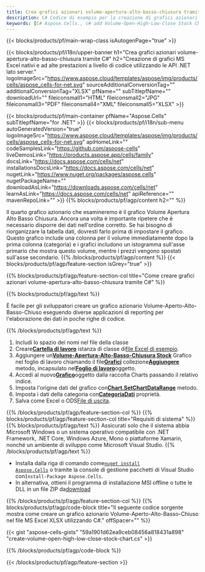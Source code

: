 ```yaml
---
title: Crea grafici azionari volume-apertura-alto-basso-chiusura tramite C#
description: C# Codice di esempio per la creazione di grafici azionari Volume-Aperto-Alto-Basso-Chiuso in Excel utilizzando la libreria .NET. Utilizza questo codice per creare un grafico azionario Volume-Aperto-Alto-Basso-Chiuso in MS Excel all'interno di VB.NET, Asp.NET o qualsiasi applicazione basata su .NET.
keywords: [C# Aspose.Cells., c# add Volume-Open-High-Low-Close Stock Chart., c# insert Volume-Open-High-Low-Close Stock Chart., c# create Volume-Open-High-Low-Close Stock Chart]
---
```

{{< blocks/products/pf/main-wrap-class isAutogenPage="true" >}}

{{< blocks/products/pf/i18n/upper-banner h1="Crea grafici azionari volume-apertura-alto-basso-chiusura tramite C#" h2="Creazione di grafici MS Excel nativi e ad alte prestazioni a livello di codice utilizzando le API .NET lato server." logoImageSrc="https://www.aspose.cloud/templates/aspose/img/products/cells/aspose_cells-for-net.svg" sourceAdditionalConversionTag="" additionalConversionTag="XLSX" pfName="" subTitlepfName="" downloadUrl="" fileiconsmall1="HTML" fileiconsmall2="JPG" fileiconsmall3="PDF" fileiconsmall4="XML" fileiconsmall5="XLSX" >}}

{{< blocks/products/pf/main-container pfName="Aspose.Cells" subTitlepfName="for .NET" >}}
{{< blocks/products/pf/i18n/sub-menu autoGeneratedVersion="true" logoImageSrc="https://www.aspose.cloud/templates/aspose/img/products/cells/aspose_cells-for-net.svg" apiHomeLink="" codeSamplesLink="https://github.com/aspose-cells" liveDemosLink="https://products.aspose.app/cells/family" docsLink="https://docs.aspose.com/cells/net" installationsDocsLink="https://docs.aspose.com/cells/net" nugetLink="https://www.nuget.org/packages/aspose.cells" nugetPackageName="" downloadAsLink="https://downloads.aspose.com/cells/net" learnAsLink="https://docs.aspose.com/cells/net" apiReference="" mavenRepoLink="" >}}
{{% blocks/products/pf/agp/content h2="" %}}

Il quarto grafico azionario che esamineremo è il grafico Volume Apertura Alto Basso Chiusura. Ancora una volta è importante ripetere che è necessario disporre dei dati nell'ordine corretto. Se hai bisogno di riorganizzare la tabella dati, dovresti farlo prima di impostare il grafico. Questo grafico include una colonna per il volume immediatamente dopo la prima colonna (categoria) e i grafici includono un istogramma sull'asse primario che mostra questo volume, mentre i prezzi vengono spostati sull'asse secondario.
{{% /blocks/products/pf/agp/content %}}
{{< blocks/products/pf/agp/feature-section isGrey="true" >}}

{{% blocks/products/pf/agp/feature-section-col title="Come creare grafici azionari volume-apertura-alto-basso-chiusura tramite C#" %}}

{{% blocks/products/pf/agp/text %}}

È facile per gli sviluppatori creare un grafico azionario Volume-Aperto-Alto-Basso-Chiuso eseguendo diverse applicazioni di reporting per l'elaborazione dei dati in poche righe di codice.

{{% /blocks/products/pf/agp/text %}}

1. Includi lo spazio dei nomi nel file della classe
1.  Creare[**Cartella di lavoro**](https://reference.aspose.com/cells/net/aspose.cells/workbook) istanza di classe di[file Excel di esempio](Volume-Open-High-Low-Close.xlsx).
1.  Aggiungere un[**Volume-Apertura-Alto-Basso-Chiusura Stock**](https://reference.aspose.com/cells/net/aspose.cells.charts/charttype) Grafico nel foglio di lavoro chiamando il file[**Grafici**](https://reference.aspose.com/cells/net/aspose.cells.charts/chartcollection) collezione[**Aggiungere**](https://reference.aspose.com/cells/net/aspose.cells.charts/chartcollection/methods/add) metodo, incapsulato nel[**Foglio di lavoro**](https://reference.aspose.com/cells/net/aspose.cells/worksheet)oggetto.
1.  Accedi al nuovo[**Grafico**](https://reference.aspose.com/cells/net/aspose.cells.charts/chart)oggetto dalla raccolta Charts passando il relativo indice.
1.  Imposta l'origine dati del grafico con[**Chart.SetChartDataRange**](https://reference.aspose.com/cells/net/aspose.cells.charts/chart/methods/setchartdatarange) metodo.
1.  Imposta i dati della categoria con[**CategoriaDati**](https://reference.aspose.com/cells/net/aspose.cells.charts/seriescollection/categorydata/) proprietà.
1.  Salva come Excel o ODS[File di uscita](out.xlsx).

{{% /blocks/products/pf/agp/feature-section-col %}}
{{% blocks/products/pf/agp/feature-section-col title="Requisiti di sistema" %}}
{{% blocks/products/pf/agp/text %}}
Assicurati solo che il sistema abbia Microsoft Windows o un sistema operativo compatibile con .NET Framework, .NET Core, Windows Azure, Mono o piattaforme Xamarin, nonché un ambiente di sviluppo come Microsoft Visual Studio.
{{% /blocks/products/pf/agp/text %}}
-  Installa dalla riga di comando come<code><a href="https://downloads.aspose.com/cells/net">nuget install Aspose.Cells</a></code> o tramite la console di gestione pacchetti di Visual Studio con<code>Install-Package Aspose.Cells</code>.
-  In alternativa, ottieni il programma di installazione MSI offline o tutte le DLL in un file ZIP da<a href="https://downloads.aspose.com/cells/net">download</a>

{{% /blocks/products/pf/agp/feature-section-col %}}
{{% blocks/products/pf/agp/code-block title="Il seguente codice sorgente mostra come creare un grafico azionario Volume-Aperto-Alto-Basso-Chiuso nel file MS Excel XLSX utilizzando C#." offSpacer="" %}}

{{< gist "aspose-cells-gists" "59a1901d62ea9ceb08456a818431a898" "create-volume-open-high-low-close-stock-chart.cs" >}}

{{% /blocks/products/pf/agp/code-block %}}

{{< /blocks/products/pf/agp/feature-section >}}

<!-- aboutfile Starts -->
